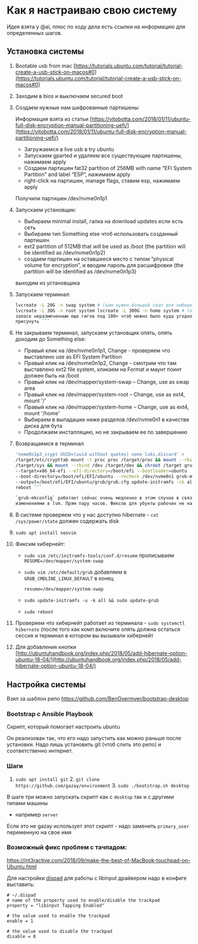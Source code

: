 # Как я настраиваю свою систему

Идея взята у @ai, плюс по ходу дела есть ссылки на информацию для определенных
шагов.

## Установка системы

1. Bootable usb from mac
[https://tutorials.ubuntu.com/tutorial/tutorial-create-a-usb-stick-on-macos#0](https://tutorials.ubuntu.com/tutorial/tutorial-create-a-usb-stick-on-macos#0)

2. Заходим в bios и выключаем secured boot

3. Создаем нужные нам шифрованные партишены:

    Информация взята из статьи
    [https://vitobotta.com/2018/01/11/ubuntu-full-disk-encryption-manual-partitioning-uefi/](https://vitobotta.com/2018/01/11/ubuntu-full-disk-encryption-manual-partitioning-uefi/)

    - Загружаемся в live usb в try ubuntu
    - Запускаем gparted и удаляем все существующие партишены, нажимаем apply
    - Создаем партишен fat32 partition of 256MB with name “EFI System Partition”
      and label “ESP”, нажимаем apply
    - right-click на партишен, manage flags, ставим esp, нажимаем apply

    Получили партишен /dev/nvme0n1p1

4. Запускаем установщик:

    - Выбираем minimal install, галка на download updates если есть сеть
    - Выбираем тип Something else чтоб использовать созданный партишен
    - ext2 partition of 512MB that will be used as /boot (the partition will be
      identified as /dev/nvme0n1p2)
    - создаем партишен на оставшееся место с типом “physical volume for
      encryption”, и вводим пароль для расшифровки (the partition will be
      identified as /dev/nvme0n1p3)

    выходим из установщика

5. Запускаем терминал:

    ```bash sudo -s vgcreate system /dev/disk/by-id/dm-name-nvme0n1p3_crypt
    lvcreate -L 20G -n swap system # (нам нужен большой свап для хибернейта)
    lvcreate -L 30G -n root system lvcreate -L 300G -n home system # (оставим в
    запасе неразмеченным еще гигов под 100+ чтоб можно было куда угодно его
    присунуть ```

6. Не закрываем терминал, запускаем установщик опять, опять доходим до Something
else:

    - Правый клик на /dev/nvme0n1p1, Change - проверяем что выставлено use as
      EFI System Partition
    - Правый клик на /dev/nvme0n1p2, Change - смотрим что там выставлено ext2
      file system, кликаем на Format и маунт поинт должен быть на /boot
    - Правый клик на /dev/mapper/system-swap – Change, use as swap area
    - Правый клик на /dev/mapper/system-root – Change, use as ext4, mount '/'
    - Правый клик на /dev/mapper/system-home – Change, use as ext4, mount
      '/home'
    - Выбираем в выпадашке ниже разделов /dev/nvme0n1 в качестве диска для бута
    - Продолжаем инсталляцию, но не закрываем ее по завершению

7. Возвращаемся в терминал

    ```bash blkid /dev/nvme0n1p3 # записываем UUID из команды echo
    'nvme0n1p3_crypt UUID=(uuid without quotes) none luks,discard' >
    /target/etc/crypttab mount -t proc proc /target/proc && mount --rbind /sys
    /target/sys && mount --rbind /dev /target/dev && chroot /target grub-install
    --target=x86_64-efi --efi-directory=/boot/efi --bootloader=ubuntu
    --boot-directory=/boot/efi/EFI/ubuntu --recheck /dev/nvme0n1 grub-mkconfig
    --output=/boot/efi/EFI/ubuntu/grub/grub.cfg update-initramfs -ck all exit
    reboot ```

    `grub-mkconfig` работает сейчас очень медленно в этом случае в связи с
    изменениями в lvm. Прям пару часов. Фиксов для убунты рабочих не нашел.

8. В системе проверяем что у нас доступно hibernate - `cat /sys/power/state`
должен содержать disk

9. `sudo apt install neovim`

10. Фиксим хибернейт:

    - `sudo vim /etc/initramfs-tools/conf.d/resume` прописываем
      `RESUME=/dev/mapper/system-swap`
    - `sudo vim /etc/default/grub` добавляем в `GRUB_CMDLINE_LINUX_DEFAULT` в
      конец

        `resume=/dev/mapper/system-swap`

    - `sudo update-initramfs -u -k all && sudo update-grub`
    - `sudo reboot`

11. Проверяем что хибернейт работает из терминала - `sudo systemctl hibernate`
(после того как комп включите опять должна остаться сессия и терминал в котором
вы вызывали хибернейт

12. Для добавления кнопки
[http://ubuntuhandbook.org/index.php/2018/05/add-hibernate-option-ubuntu-18-04/](http://ubuntuhandbook.org/index.php/2018/05/add-hibernate-option-ubuntu-18-04/)

## Настройка системы

Взял за шаблон репо https://github.com/BenOvermyer/bootstrap-desktop

### Bootstrap с Ansible Playbook

Скрипт, который помогает настроить ubuntu

Он реализован так, что его надо запустить как можно раньше после установки. Надо
лишь установить git (чтоб слить это репо) и соответственно интернет.

### Шаги

1. `sudo apt install git` 2. `git clone https://github.com/gazay/environment` 3.
`sudo ./bootstrap.sh desktop`

В шаге три можно запускать скрипт как с `desktop` так и с другими типами машины
- например `server`

Если это не gazay использует этот скрипт - надо заменить `primary_user`
переменную на свое имя

### Возможный фикс проблем с тачпадом:

https://int3ractive.com/2018/09/make-the-best-of-MacBook-touchpad-on-Ubuntu.html

Для настройки [dispad](https://github.com/BlueDragonX/dispad) для работы с
libinput драйвером надо в конфиге выставить:

```
# ~/.dispad
# name of the property used to enable/disable the trackpad
property = "libinput Tapping Enabled"

# the value used to enable the trackpad
enable = 1

# the value used to disable the trackpad
disable = 0
```
